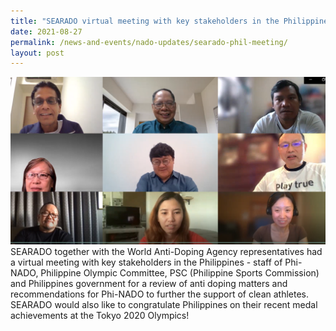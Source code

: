 ```yaml
---
title: "SEARADO virtual meeting with key stakeholders in the Philippines "
date: 2021-08-27
permalink: /news-and-events/nado-updates/searado-phil-meeting/
layout: post
---
```

![Alt text for image on Isomer site](/images/Picture1.png) SEARADO together with the World Anti-Doping Agency representatives had a virtual meeting with key stakeholders in the Philippines - staff of Phi-NADO, Philippine Olympic Committee, PSC (Philippine Sports Commission) and Philippines government for a review of anti doping matters and recommendations for Phi-NADO to further the support of clean athletes. 
SEARADO would also like to congratulate Philippines on their recent medal achievements at the Tokyo 2020 Olympics! 